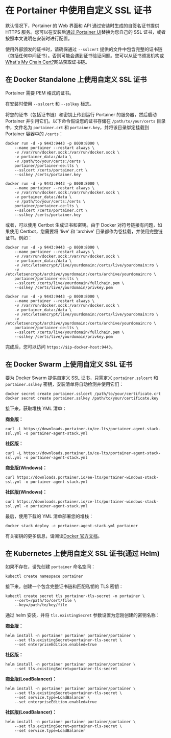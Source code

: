 # 在 Portainer 中使用自定义 SSL 证书

默认情况下，Portainer 的 Web 界面和 API 通过安装时生成的自签名证书提供 HTTPS 服务。您可以在安装后[通过 Portainer UI](../admin/settings/#ssl-certificate)替换为您自己的 SSL 证书，或者按照本文说明在安装时进行配置。

使用外部颁发的证书时，请确保通过 `--sslcert` 提供的文件中包含完整的证书链（包括任何中间证书）。否则可能会遇到证书验证问题。您可以从证书颁发机构或[What's My Chain Cert?](https://whatsmychaincert.com/)网站获取证书链。

## 在 Docker Standalone 上使用自定义 SSL 证书

Portainer 需要 PEM 格式的证书。

在安装时使用 `--sslcert` 和 `--sslkey` 标志。

将您的证书（包括证书链）和密钥上传到运行 Portainer 的服务器，然后启动 Portainer 并引用它们。以下命令假设您的证书存储在 `/path/to/your/certs` 目录中，文件名为 `portainer.crt` 和 `portainer.key`，并将该目录绑定挂载到 Portainer 容器中的 `/certs`：

```
docker run -d -p 9443:9443 -p 8000:8000 \
    --name portainer --restart always \
    -v /var/run/docker.sock:/var/run/docker.sock \
    -v portainer_data:/data \
    -v /path/to/your/certs:/certs \
    portainer/portainer-ee:lts \
    --sslcert /certs/portainer.crt \
    --sslkey /certs/portainer.key
```

```
docker run -d -p 9443:9443 -p 8000:8000 \
    --name portainer --restart always \
    -v /var/run/docker.sock:/var/run/docker.sock \
    -v portainer_data:/data \
    -v /path/to/your/certs:/certs \
    portainer/portainer-ce:lts \
    --sslcert /certs/portainer.crt \
    --sslkey /certs/portainer.key
```

或者，可以使用 Certbot 生成证书和密钥。由于 Docker 对符号链接有问题，如果使用 Certbot，您需要将 'live' 和 'archive' 目录都作为卷挂载，并使用完整链证书。例如：

```
docker run -d -p 9443:9443 -p 8000:8000 \
    --name portainer --restart always \
    -v /var/run/docker.sock:/var/run/docker.sock \
    -v portainer_data:/data \
    -v /etc/letsencrypt/live/yourdomain:/certs/live/yourdomain:ro \
    -v /etc/letsencrypt/archive/yourdomain:/certs/archive/yourdomain:ro \
    portainer/portainer-ee:lts \
    --sslcert /certs/live/yourdomain/fullchain.pem \
    --sslkey /certs/live/yourdomain/privkey.pem
```

```
docker run -d -p 9443:9443 -p 8000:8000 \
    --name portainer --restart always \
    -v /var/run/docker.sock:/var/run/docker.sock \
    -v portainer_data:/data \
    -v /etc/letsencrypt/live/yourdomain:/certs/live/yourdomain:ro \
    -v /etc/letsencrypt/archive/yourdomain:/certs/archive/yourdomain:ro \
    portainer/portainer-ce:lts \
    --sslcert /certs/live/yourdomain/fullchain.pem \
    --sslkey /certs/live/yourdomain/privkey.pem
```

完成后，您可以访问 `https://$ip-docker-host:9443`。

## 在 Docker Swarm 上使用自定义 SSL 证书

要为 Docker Swarm 提供自定义 SSL 证书，只需定义 `portainer.sslcert` 和 `portainer.sslkey` 密钥，安装清单将自动检测并使用它们：

```
docker secret create portainer.sslcert /path/to/your/certificate.crt
docker secret create portainer.sslkey /path/to/your/certificate.key
```

接下来，获取堆栈 YML 清单：

**商业版：**
```
curl -L https://downloads.portainer.io/ee-lts/portainer-agent-stack-ssl.yml -o portainer-agent-stack.yml
```

**社区版：**
```
curl -L https://downloads.portainer.io/ce-lts/portainer-agent-stack-ssl.yml -o portainer-agent-stack.yml
```

**商业版(Windows)：**
```
curl https://downloads.portainer.io/ee-lts/portainer-windows-stack-ssl.yml -o portainer-agent-stack.yml
```

**社区版(Windows)：**
```
curl https://downloads.portainer.io/ce-lts/portainer-windows-stack-ssl.yml -o portainer-agent-stack.yml
```

最后，使用下载的 YML 清单部署您的堆栈：
```
docker stack deploy -c portainer-agent-stack.yml portainer
```

有关密钥的更多信息，请阅读[Docker 官方文档](https://docs.docker.com/compose/compose-file/#secrets)。

## 在 Kubernetes 上使用自定义 SSL 证书(通过 Helm)

如果不存在，请先创建 `portainer` 命名空间：
```
kubectl create namespace portainer
```

接下来，创建一个包含完整证书链和匹配私钥的 TLS 密钥：
```
kubectl create secret tls portainer-tls-secret -n portainer \
    --cert=/path/to/cert/file \
    --key=/path/to/key/file
```

通过 helm 安装，并将 `tls.existingSecret` 参数设置为您刚创建的密钥名称：

**商业版：**
```
helm install -n portainer portainer portainer/portainer \
    --set tls.existingSecret=portainer-tls-secret \
    --set enterpriseEdition.enabled=true
```

**社区版：**
```
helm install -n portainer portainer portainer/portainer \
    --set tls.existingSecret=portainer-tls-secret
```

**商业版(LoadBalancer)：**
```
helm install -n portainer portainer portainer/portainer \
    --set tls.existingSecret=portainer-tls-secret \
    --set service.type=LoadBalancer \
    --set enterpriseEdition.enabled=true 
```

**社区版(LoadBalancer)：**
```
helm install -n portainer portainer portainer/portainer \
    --set tls.existingSecret=portainer-tls-secret \
    --set service.type=LoadBalancer
